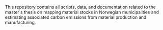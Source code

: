 This repository contains all scripts, data, and documentation related to the master's thesis on mapping material stocks in Norwegian municipalities and estimating associated carbon emissions from material production and manufacturing. 
